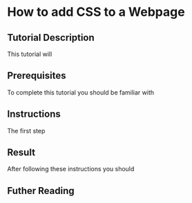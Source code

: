 # How to add CSS to a Webpage
## Tutorial Description
This tutorial will
## Prerequisites
To complete this tutorial you should be familiar with
## Instructions
The first step
## Result
After following these instructions you should
## Futher Reading
